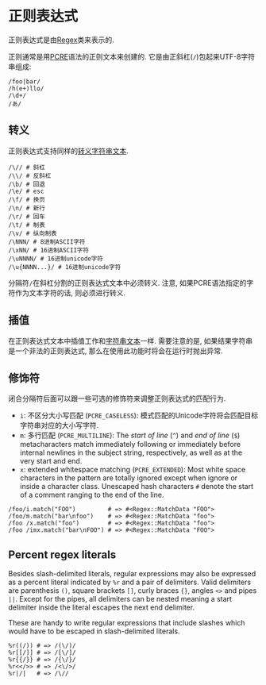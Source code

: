 # 正则表达式

正则表达式是由[Regex](http://crystal-lang.org/api/Regex.html)类来表示的.

正则通常是用[PCRE](http://pcre.org/pcre.txt)语法的正则文本来创建的. 它是由正斜杠(`/`)包起来UTF-8字符串组成:

```crystal
/foo|bar/
/h(e+)llo/
/\d+/
/あ/
```

## 转义

正则表达式支持同样的[转义字符串文本](./string.html).

```crystal
/\// # 斜杠
/\\/ # 反斜杠
/\b/ # 回退
/\e/ # esc
/\f/ # 换页
/\n/ # 新行
/\r/ # 回车
/\t/ # 制表
/\v/ # 纵向制表
/\NNN/ # 8进制ASCII字符
/\xNN/ # 16进制ASCII字符
/\uNNNN/ # 16进制unicode字符
/\u{NNNN...}/ # 16进制unicode字符
```

分隔符`/`在斜杠分割的正则表达式文本中必须转义.
注意, 如果PCRE语法指定的字符作为文本字符的话, 则必须进行转义.

## 插值

在正则表达式文本中插值工作和[字符串文本](./string.html)一样. 需要注意的是, 如果结果字符串是一个非法的正则表达式, 那么在使用此功能时将会在运行时抛出异常.

## 修饰符
闭合分隔符后面可以跟一些可选的修饰符来调整正则表达式的匹配行为.

* `i`: 不区分大小写匹配 (`PCRE_CASELESS`):  模式匹配的Unicode字符将会匹配目标字符串对应的大小写字符.
* `m`: 多行匹配 (`PCRE_MULTILINE`): The *start of line* (`^`) and *end of line* (`$`) metacharacters match immediately following or immediately before internal newlines in the subject string, respectively, as well as at the very start and end.
* `x`: extended whitespace matching (`PCRE_EXTENDED`): Most white space characters in the pattern are totally ignored except when ignore or inside a character class. Unescaped hash characters `#` denote the start of a comment ranging to the end of the line.

```crystal
/foo/i.match("FOO")         # => #<Regex::MatchData "FOO">
/foo/m.match("bar\nfoo")    # => #<Regex::MatchData "foo">
/foo /x.match("foo")        # => #<Regex::MatchData "foo">
/foo /imx.match("bar\nFOO") # => #<Regex::MatchData "FOO">
```

## Percent regex literals

Besides slash-delimited literals, regular expressions may also be expressed as a percent literal indicated by `%r` and a pair of delimiters. Valid delimiters are parenthesis `()`, square brackets `[]`, curly braces `{}`, angles `<>` and pipes `||`. Except for the pipes, all delimiters can be nested meaning a start delimiter inside the literal escapes the next end delimiter.

These are handy to write regular expressions that include slashes which would have to be escaped in slash-delimited literals.

```crystal
%r((/)) # => /(\/)/
%r[[/]] # => /[\/]/
%r{{/}} # => /{\/}/
%r<</>> # => /<\/>/
%r|/|   # => /\//
```
